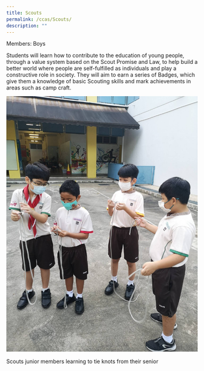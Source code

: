 ```yaml
---
title: Scouts
permalink: /ccas/Scouts/
description: ""
---
```

Members: Boys 

Students will learn how to contribute to the education of young people, through a value system based on the Scout Promise and Law, to help build a better world where people are self-fulfilled as individuals and play a constructive role in society. They will aim to earn a series of Badges, which give them a knowledge of basic Scouting skills and mark achievements in areas such as camp craft.

![](/images/Fuhua%20Experience/Student%20Development/CCA/Scouts/S1.jpg)

Scouts junior members learning to tie knots from their senior
